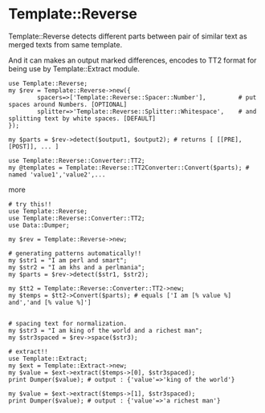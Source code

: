 # Template::Reverse

Template::Reverse detects different parts between pair of similar text as merged texts from same template.

And it can makes an output marked differences, encodes to TT2 format for being use by Template::Extract module.

    use Template::Reverse;
    my $rev = Template::Reverse->new({
            spacers=>['Template::Reverse::Spacer::Number'],         # put spaces around Numbers. [OPTIONAL]
            splitter=>'Template::Reverse::Splitter::Whitespace',    # and splitting text by white spaces. [DEFAULT]
    });

    my $parts = $rev->detect($output1, $output2); # returns [ [[PRE],[POST]], ... ]

    use Template::Reverse::Converter::TT2;
    my @templates = Template::Reverse::TT2Converter::Convert($parts); # named 'value1','value2',...

more

    # try this!!
    use Template::Reverse;
    use Template::Reverse::Converter::TT2;
    use Data::Dumper;

    my $rev = Template::Reverse->new;

    # generating patterns automatically!!
    my $str1 = "I am perl and smart";
    my $str2 = "I am khs and a perlmania";
    my $parts = $rev->detect($str1, $str2);

    my $tt2 = Template::Reverse::Converter::TT2->new;
    my $temps = $tt2->Convert($parts); # equals ['I am [% value %] and','and [% value %]']


    # spacing text for normalization.
    my $str3 = "I am king of the world and a richest man";
    my $str3spaced = $rev->space($str3);

    # extract!!
    use Template::Extract;
    my $ext = Template::Extract->new;
    my $value = $ext->extract($temps->[0], $str3spaced);
    print Dumper($value); # output : {'value'=>'king of the world'}

    my $value = $ext->extract($temps->[1], $str3spaced);
    print Dumper($value); # output : {'value'=>'a richest man'}


